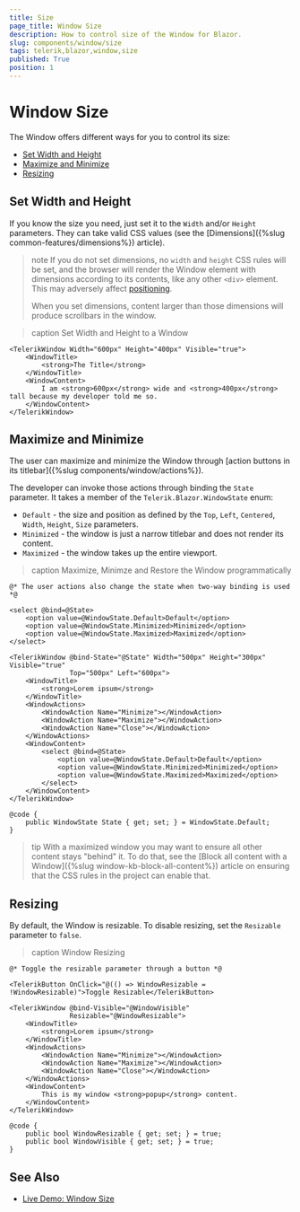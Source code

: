 ```yaml
---
title: Size
page_title: Window Size
description: How to control size of the Window for Blazor.
slug: components/window/size
tags: telerik,blazor,window,size
published: True
position: 1
---
```


# Window Size

The Window offers different ways for you to control its size:

* [Set Width and Height](#set-width-and-height)
* [Maximize and Minimize](#maximize-and-minimize)
* [Resizing](#resizing)


## Set Width and Height

If you know the size you need, just set it to the `Width` and/or `Height` parameters. They can take valid CSS values (see the [Dimensions]({%slug common-features/dimensions%}) article).

>note If you do not set dimensions, no `width` and `height` CSS rules will be set, and the browser will render the Window element with dimensions according to its contents, like any other `<div>` element. This may adversely affect [positioning](position).
>
> When you set dimensions, content larger than those dimensions will produce scrollbars in the window.

>caption Set Width and Height to a Window

````CSHTML
<TelerikWindow Width="600px" Height="400px" Visible="true">
	<WindowTitle>
		<strong>The Title</strong>
	</WindowTitle>
	<WindowContent>
		I am <strong>600px</strong> wide and <strong>400px</strong> tall because my developer told me so.
	</WindowContent>
</TelerikWindow>
````

## Maximize and Minimize

The user can maximize and minimize the Window through [action buttons in its titlebar]({%slug components/window/actions%}).

The developer can invoke those actions through binding the `State` parameter. It takes a member of the `Telerik.Blazor.WindowState` enum:
* `Default` - the size and position as defined by the `Top`, `Left`, `Centered`, `Width`, `Height`, `Size` parameters.
* `Minimized` - the window is just a narrow titlebar and does not render its content.
* `Maximized` - the window takes up the entire viewport.

>caption Maximize, Minimze and Restore the Window programmatically

````CSHTML
@* The user actions also change the state when two-way binding is used *@

<select @bind=@State>
    <option value=@WindowState.Default>Default</option>
    <option value=@WindowState.Minimized>Minimized</option>
    <option value=@WindowState.Maximized>Maximized</option>
</select>

<TelerikWindow @bind-State="@State" Width="500px" Height="300px" Visible="true"
               Top="500px" Left="600px">
    <WindowTitle>
        <strong>Lorem ipsum</strong>
    </WindowTitle>
    <WindowActions>
        <WindowAction Name="Minimize"></WindowAction>
        <WindowAction Name="Maximize"></WindowAction>
        <WindowAction Name="Close"></WindowAction>
    </WindowActions>
    <WindowContent>
        <select @bind=@State>
            <option value=@WindowState.Default>Default</option>
            <option value=@WindowState.Minimized>Minimized</option>
            <option value=@WindowState.Maximized>Maximized</option>
        </select>
    </WindowContent>
</TelerikWindow>

@code {
    public WindowState State { get; set; } = WindowState.Default;
}
````

>tip With a maximized window you may want to ensure all other content stays "behind" it. To do that, see the [Block all content with a Window]({%slug window-kb-block-all-content%}) article on ensuring that the CSS rules in the project can enable that.


## Resizing

By default, the Window is resizable. To disable resizing, set the `Resizable` parameter to `false`.

>caption Window Resizing

````CSHTML
@* Toggle the resizable parameter through a button *@

<TelerikButton OnClick="@(() => WindowResizable = !WindowResizable)">Toggle Resizable</TelerikButton>

<TelerikWindow @bind-Visible="@WindowVisible"
               Resizable="@WindowResizable">
    <WindowTitle>
        <strong>Lorem ipsum</strong>
    </WindowTitle>
    <WindowActions>
        <WindowAction Name="Minimize"></WindowAction>
        <WindowAction Name="Maximize"></WindowAction>
        <WindowAction Name="Close"></WindowAction>
    </WindowActions>
    <WindowContent>
        This is my window <strong>popup</strong> content.
    </WindowContent>
</TelerikWindow>

@code {
    public bool WindowResizable { get; set; } = true;
    public bool WindowVisible { get; set; } = true;
}
````


## See Also

* [Live Demo: Window Size](https://demos.telerik.com/blazor-ui/window/dimensions)
